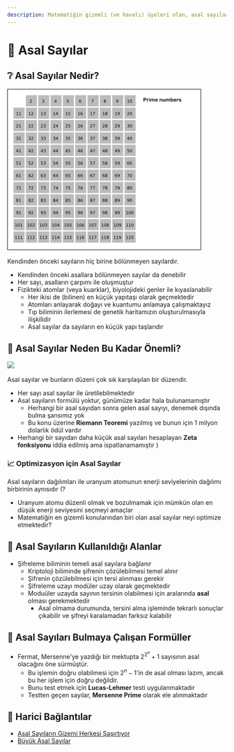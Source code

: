 ```yaml
---
description: Matematiğin gizemli (ve havalı) üyeleri olan, asal sayılar'ı anlatır.
---
```


# 🔢 Asal Sayılar

## ❔ Asal Sayılar Nedir?

![Sieve of Eratosthenos](../res/Sieve_of_Eratosthenes_animation.gif)

Kendinden önceki sayıların hiç birine bölünmeyen sayılardır.

- Kendinden önceki asallara bölünmeyen sayılar da denebilir
- Her sayı, asalların çarpımı ile oluşmuştur
- Fizikteki atomlar (veya kuarklar), biyolojideki genler ile kıyaslanabilir
  - Her ikisi de (bilinen) en küçük yapıtaşı olarak geçmektedir
  - Atomları anlayarak doğayı ve kuantumu anlamaya çalışmaktayız
  - Tıp biliminin ilerlemesi de genetik haritamızın oluşturulmasıyla ilişkilidir
  - Asal sayılar da sayıların en küçük yapı taşlarıdır

## 💎 Asal Sayılar Neden Bu Kadar Önemli?

![](../res/asal_sayılar_ve_atom.png)

Asal sayılar ve bunların düzeni çok sık karşılaşılan bir düzendir.

- Her sayı asal sayılar ile üretilebilmektedir
- Asal sayıların formülü yoktur, günümüze kadar hala bulunamamıştır
  - Herhangi bir asal sayıdan sonra gelen asal sayıyı, denemek dışında bulma şansımız yok
  - Bu konu üzerine **Riemann Teoremi** yazılmış ve bunun için 1 milyon dolarlık ödül vardır
- Herhangi bir sayıdan daha küçük asal sayıları hesaplayan **Zeta fonksiyonu** iddia edilmiş ama ispatlanamamıştır
)


### 📈 Optimizasyon için Asal Sayılar

Asal sayıların dağılımları ile uranyum atomunun enerji seviyelerinin dağılımı birbirinin aynısıdır (?

- Uranyum atomu düzenli olmak ve bozulmamak için mümkün olan en düşük enerji seviyesini seçmeyi amaçlar
- Matematiğin en gizemli konularından biri olan asal sayılar neyi optimize etmektedir?

## 🐣 Asal Sayıların Kullanıldığı Alanlar

- Şifreleme biliminin temeli asal sayılara bağlanır
  - Kriptoloji biliminde şifrenin çözülebilmesi temel alınır
  - Şifrenin çözülebilmesi için tersi alınması gerekir
  - Şifreleme uzayı modüler uzay olarak geçmektedir
  - Moduüler uzayda sayının tersinin olabilmesi için aralarında **asal** olması gerekmektedir
    - Asal olmama durumunda, tersini alma işleminde tekrarlı sonuçlar çıkabilir ve şifreyi karalamadan farksız kalabilir

## 📜 Asal Sayıları Bulmaya Çalışan Formüller

- Fermat, Mersenne'ye yazdığı bir mektupta $2^{2^n}  + 1$ sayısının asal olacağını öne sürmüştür.
  - Bu işlemin doğru olabilmesi için $2^n - 1$'in de asal olması lazım, ancak bu her işlem için doğru değildir.
  - Bunu test etmek için **Lucas-Lehmer** testi uygulanmaktadır
  - Testten geçen sayılar, **Mersenne Prime** olarak ele alınmaktadır


## 🔗 Harici Bağlantılar

- [Asal Sayıların Gizemi Herkesi Şaşırtıyor](https://www.sabah.com.tr/galeri/teknoloji/asal-sayilarin-gizemi-herkesi-sasirtiyor)
- [Büyük Asal Sayılar](https://sarkac.org/2018/12/buyuk-asal-sayilar/)
